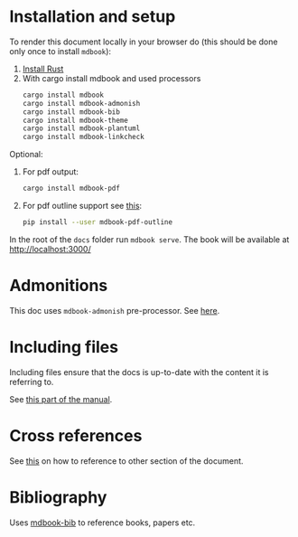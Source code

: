 # Installation and setup

To render this document locally in your browser do (this should be done only
once to install `mdbook`):

1. [Install Rust](https://doc.rust-lang.org/cargo/getting-started/installation.html)
2. With cargo install mdbook and used processors
   ```sh
   cargo install mdbook 
   cargo install mdbook-admonish
   cargo install mdbook-bib
   cargo install mdbook-theme
   cargo install mdbook-plantuml
   cargo install mdbook-linkcheck
   ```

Optional:

1. For pdf output:
   ```sh
   cargo install mdbook-pdf
   ```
   
2. For pdf outline support see [this](https://github.com/HollowMan6/mdbook-pdf/issues/1#issuecomment-1366157949):
   ```sh
   pip install --user mdbook-pdf-outline
   ```

In the root of the `docs` folder run `mdbook serve`. The book will be available at [http://localhost:3000/]()
  
# Admonitions

This doc uses `mdbook-admonish` pre-processor. See
[here](https://tommilligan.github.io/mdbook-admonish/).

# Including files

Including files ensure that the docs is up-to-date with the content it is referring to.

See [this part of the
manual](https://rust-lang.github.io/mdBook/format/mdbook.html#including-files).

# Cross references

See
[this](https://users.rust-lang.org/t/mdbook-how-to-use-cross-references/83713)
on how to reference to other section of the document.

# Bibliography

Uses [mdbook-bib](https://github.com/francisco-perez-sorrosal/mdbook-bib) to reference books, papers etc.
